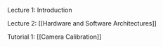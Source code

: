 Lecture 1: Introduction

Lecture 2: [[Hardware and Software Architectures]]

Tutorial 1: [[Camera Calibration]]
